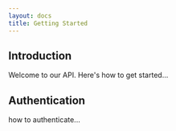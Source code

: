 ```yaml
---
layout: docs
title: Getting Started
---
```


## Introduction
Welcome to our API. Here's how to get started...

## Authentication
how to authenticate...
